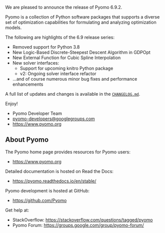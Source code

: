 We are pleased to announce the release of Pyomo 6.9.2.

Pyomo is a collection of Python software packages that supports a
diverse set of optimization capabilities for formulating and analyzing
optimization models.

The following are highlights of the 6.9 release series:

- Removed support for Python 3.8
- New Logic-Based Discrete-Steepest Descent Algorithm in GDPOpt
- New External Function for Cubic Spline Interpolation
- New solver interfaces:
  - Support for upcoming knitro Python package
  - v2: Ongoing solver interface refactor
- ...and of course numerous minor bug fixes and performance enhancements

A full list of updates and changes is available in the
[`CHANGELOG.md`](https://github.com/Pyomo/pyomo/blob/main/CHANGELOG.md).

Enjoy!

 - Pyomo Developer Team
 - pyomo-developers@googlegroups.com
 - https://www.pyomo.org


About Pyomo
-----------

The Pyomo home page provides resources for Pyomo users:

 * https://www.pyomo.org

Detailed documentation is hosted on Read the Docs:

 * https://pyomo.readthedocs.io/en/stable/

Pyomo development is hosted at GitHub:

 * https://github.com/Pyomo

Get help at:

 * StackOverflow: https://stackoverflow.com/questions/tagged/pyomo
 * Pyomo Forum:   https://groups.google.com/group/pyomo-forum/
